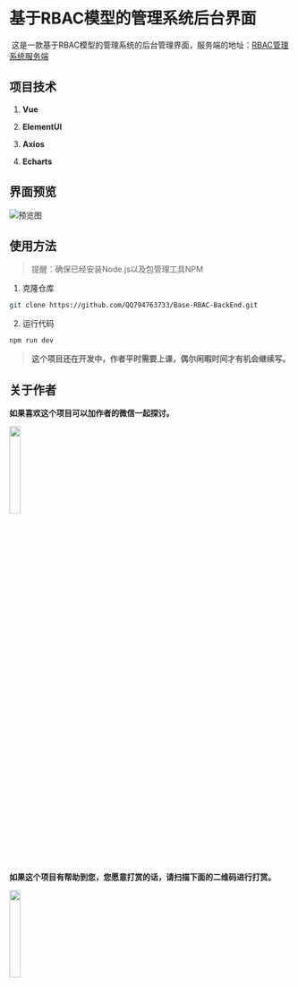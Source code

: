 # 基于RBAC模型的管理系统后台界面

​	这是一款基于RBAC模型的管理系统的后台管理界面，服务端的地址：[RBAC管理系统服务端](https://github.com/QQ794763733/Base-RBAC-Server)

## 项目技术

1. **Vue**

2. **ElementUI**

3. **Axios**

4. **Echarts**

## 界面预览

![预览图](https://wx3.sinaimg.cn/large/0065B4vHgy1g7mu41vk27j31en0ri464.jpg)

## 使用方法

> 提醒：确保已经安装Node.js以及包管理工具NPM

1. 克隆仓库

```bash
git clone https://github.com/QQ794763733/Base-RBAC-BackEnd.git
```

2. 运行代码

```bash
npm run dev
```

>**这个项目还在开发中，作者平时需要上课，偶尔闲暇时间才有机会继续写。**

## 关于作者

**如果喜欢这个项目可以加作者的微信一起探讨。**

<img src="https://wx2.sinaimg.cn/large/0065B4vHgy1g7mvg2rc15j30e80e8dg6.jpg" width="20%"/>

**如果这个项目有帮助到您，您愿意打赏的话，请扫描下面的二维码进行打赏。**

<img src="https://wx3.sinaimg.cn/large/0065B4vHgy1g7mv8zdyvwj3078078jr5.jpg" width="20%"/>



